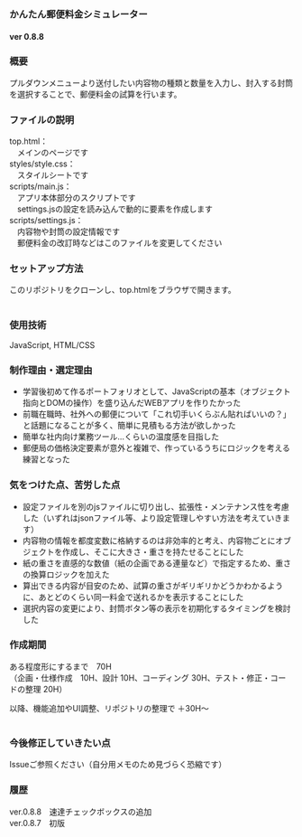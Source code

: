 ### かんたん郵便料金シミュレーター
#### ver 0.8.8

### 概要
プルダウンメニューより送付したい内容物の種類と数量を入力し、封入する封筒を選択することで、郵便料金の試算を行います。

### ファイルの説明
top.html：  
　メインのページです  
styles/style.css：  
　スタイルシートです  
scripts/main.js：  
　アプリ本体部分のスクリプトです  
　settings.jsの設定を読み込んで動的に要素を作成します   
scripts/settings.js：  
　内容物や封筒の設定情報です  
　郵便料金の改訂時などはこのファイルを変更してください

### セットアップ方法
このリポジトリをクローンし、top.htmlをブラウザで開きます。

#

### 使用技術
JavaScript, HTML/CSS  

### 制作理由・選定理由
- 学習後初めて作るポートフォリオとして、JavaScriptの基本（オブジェクト指向とDOMの操作）を盛り込んだWEBアプリを作りたかった
- 前職在職時、社外への郵便について「これ切手いくらぶん貼ればいいの？」と話題になることが多く、簡単に見積もる方法が欲しかった
- 簡単な社内向け業務ツール…くらいの温度感を目指した
- 郵便局の価格決定要素が意外と複雑で、作っているうちにロジックを考える練習となった

### 気をつけた点、苦労した点
- 設定ファイルを別のjsファイルに切り出し、拡張性・メンテナンス性を考慮した（いずれはjsonファイル等、より設定管理しやすい方法を考えていきます）  
- 内容物の情報を都度変数に格納するのは非効率的と考え、内容物ごとにオブジェクトを作成し、そこに大きさ・重さを持たせることにした  
- 紙の重さを直感的な数値（紙の企画である連量など）で指定するため、重さの換算ロジックを加えた
- 算出できる内容が目安のため、試算の重さがギリギリかどうかわかるように、あとどのくらい同一料金で送れるかを表示することにした  
- 選択内容の変更により、封筒ボタン等の表示を初期化するタイミングを検討した

### 作成期間
ある程度形にするまで　70H  
（企画・仕様作成　10H、設計 10H、コーディング 30H、テスト・修正・コードの整理 20H）  

以降、機能追加やUI調整、リポジトリの整理で ＋30H～

#

### 今後修正していきたい点
Issueご参照ください（自分用メモのため見づらく恐縮です）

### 履歴
ver.0.8.8　速達チェックボックスの追加  
ver.0.8.7　初版



